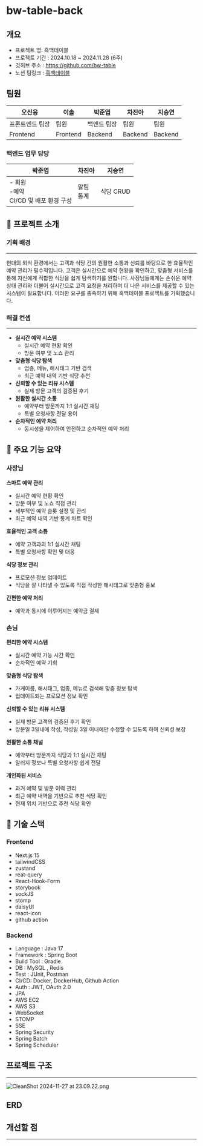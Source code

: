 # bw-table-back

## 개요

- 프로젝트 명: 흑백테이블
- 프로젝트 기간 : 2024.10.18 ~ 2024.11.28 (6주)
- 깃허브 주소 :  https://github.com/bw-table
- 노션
  팀링크 : [흑백테이블](https://www.notion.so/123e2b4a200680e5ac90daeffb97d8b8?pvs=21)

## 팀원

| **오신웅**  | **이솔**   | **박준엽** | **차진아** | **지승연** |
|----------|----------|---------|---------|---------|
| 프론트엔드 팀장 | 팀원       | 백엔드 팀장  | 팀원      | 팀원      |
| Frontend | Frontend | Backend | Backend | Backend |

### 백엔드 업무 담당

| **박준엽**                            | **차진아**  | **지승연** |
|------------------------------------|----------|---------|
| - 회원 <br/>-예약<br/>CI/CD 및 배포 환경 구성 | 알림<br/>통계 | 식당 CRUD | 

## 📌 프로젝트 소개

### 기획 배경

---

현대의 외식 환경에서는 고객과 식당 간의 원활한 소통과 신뢰를 바탕으로 한 효율적인 예약 관리가 필수적입니다.
고객은 실시간으로 예약 현황을 확인하고, 맞춤형 서비스를 통해 자신에게 적합한 식당을 쉽게 탐색하기를 원합니다.
사장님들에게는 손쉬운 예약 상태 관리와 더불어 실시간으로 고객 요청을 처리하며 더 나은 서비스를 제공할 수 있는 시스템이 필요합니다.
이러한 요구를 충족하기 위해 흑백테이블 프로젝트를 기획했습니다.

### 해결 컨셉

---

- **실시간 예약 시스템**
    - 실시간 예약 현황 확인
    - 방문 여부 및 노쇼 관리
- **맞춤형 식당 탐색**
    - 업종, 메뉴, 해시태그 기반 검색
    - 최근 예약 내역 기반 식당 추천
- **신뢰할 수 있는 리뷰 시스템**
    - 실제 방문 고객의 검증된 후기
- **원활한 실시간 소통**
    - 예약부터 방문까지 1:1 실시간 채팅
    - 특별 요청사항 전달 용이
- **순차적인 예약 처리**
    - 동시성을 제어하여 안전하고 순차적인 예약 처리

## 📌 주요 기능 요약

### 사장님

**스마트 예약 관리**

- 실시간 예약 현황 확인
- 방문 여부 및 노쇼 직접 관리
- 세부적인 예약 슬롯 설정 및 관리
- 최근 예약 내역 기반 통계 차트 확인

**효율적인 고객 소통**

- 예약 고객과의 1:1 실시간 채팅
- 특별 요청사항 확인 및 대응

**식당 정보 관리**

- 프로모션 정보 업데이트
- 식당을 잘 나타낼 수 있도록 직접 작성한
  해시태그로 맞춤형 홍보

**간편한 예약 처리**

- 예약과 동시에 이루어지는 예약금 결제

### 손님

**편리한 예약 시스템**

- 실시간 예약 가능 시간 확인
- 순차적인 예약 기회

**맞춤형 식당 탐색**

- 가게이름, 해시태그, 업종, 메뉴로 검색해 맞춤 정보 탐색
- 업데이트되는 프로모션 정보 확인

**신뢰할 수 있는 리뷰 시스템**

- 실제 방문 고객의 검증된 후기 확인
- 방문일 3일내에 작성, 작성일 3일 이내에만 수정할 수 있도록 하여 신뢰성 보장

**원활한 소통 채널**

- 예약부터 방문까지 식당과 1:1 실시간 채팅
- 알러지 정보나 특별 요청사항 쉽게 전달

**개인화된 서비스**

- 과거 예약 및 방문 이력 관리
- 최근 예약 내역을 기반으로 추천 식당 확인
- 현재 위치 기반으로 추천 식당 확인

## 📌 기술 스택

### Frontend

- Next.js 15
- tailwindCSS
- zustand
- reat-query
- React-Hook-Form
- storybook
- sockJS
- stomp
- daisyUI
- react-icon
- github action

### Backend

- Language : Java 17
- Framework : Spring Boot
- Build Tool : Gradle
- DB : MySQL , Redis
- Test : JUnit, Postman
- CI/CD: Docker, DockerHub, Github Action
- Auth : JWT, OAuth 2.0
- JPA
- AWS EC2
- AWS S3
- WebSocket
- STOMP
- SSE
- Spring Security
- Spring Batch
- Spring Scheduler

## 프로젝트 구조

---

![CleanShot 2024-11-27 at 23.09.22.png](https://prod-files-secure.s3.us-west-2.amazonaws.com/23988a35-eeeb-4174-b959-70dc0574a0cb/39be4891-affd-45d8-aba4-1062ca7f5abd/CleanShot_2024-11-27_at_23.09.22.png)

## ERD

## 개선할 점

---